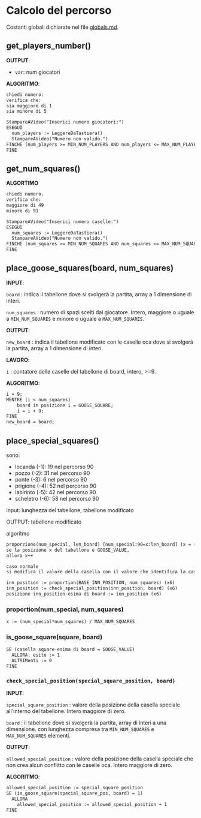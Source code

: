 # Calcolo del percorso

Costanti globali dichiarate nel file [globals.md](./globals.md).

## get_players_number()

**OUTPUT**:

- `var`: num giocatori

**ALGORITMO**:

```txt title="bozza"
chiedi numero:
verifica che:
sia maggiore di 1
sia minore di 5
```

```txt
StampareAVideo("Inserici numero giocatori:")
ESEGUI
  num_players := LeggereDaTastiera()
  StampareAVideo("Numero non valido.")
FINCHÉ (num_players >= MIN_NUM_PLAYERS AND num_players <= MAX_NUM_PLAYERS)
FINE
```

## get_num_squares()

**ALGORTIMO**

```txt
chiedi numero.
verifica che:
maggiore di 49
minore di 91
```

```txt
StampareAVideo("Inserici numero caselle:")
ESEGUI
  num_squares := LeggereDaTastiera()
  StampareAVideo("Numero non valido.")
FINCHÉ (num_squares >= MIN_NUM_SQUARES AND num_squares <= MAX_NUM_SQUARES)
FINE
```

## place_goose_squares(board, num_squares)

**INPUT**:

`board`
:   indica il tabellone dove si svolgerà la partita, array a 1 dimensione di interi.

`num_squares`
:   numero di spazi scelti dal giocatore. Intero, maggiore o uguale a `MIN_NUM_SQUARES`
    e minore o uguale a `MAX_NUM_SQUARES`.

**OUTPUT**:

`new_board`
:   indica il tabellone modificato con le caselle oca dove si svolgerà la partita,
    array a 1 dimensione di interi.

**LAVORO**:

`i`
:   contatore delle caselle del tabellone di board, intero, >=9.

**ALGORITMO**:

```txt title="place_goose_squares()"
i = 9;
MENTRE (i < num_squares)
    board in posizione i = GOOSE_SQUARE;
    i = i + 9;
FINE
new_board = board;
```

## place_special_squares()

sono:

- locanda (-1): 19 nel percorso 90
- pozzo (-2): 31 nel percorso 90
- ponte (-3): 6 nel percorso 90
- prigione (-4): 52 nel percorso 90
- labirinto (-5): 42 nel percorso 90
- scheletro (-6): 58 nel percorso 90

input:
lunghezza del tabellone, tabellone modificato

OUTPUT: tabellone modificato

algoritmo

```txt
proporzione(num_special, len_board) [num_special:90=x:len_board] (x = (num_special*len_board)/90)
se la posizione x del tabellone è GOOSE_VALUE,
allora x++

caso normale 
si modifica il valore della casella con il valore che identifica la casella speciale
```

```txt
inn_position := proportion(BASE_INN_POSITION, num_squares) (x6) 
inn_position := check_special_position(inn_position, board) (x6)
posizione inn_position-esima di board := inn_position (x6)
```

### proportion(num_special, num_squares)

```txt
x := (num_special*num_squares) / MAX_NUM_SQUARES
```

### is_goose_square(square, board)

```txt
SE (casella square-esima di board = GOOSE_VALUE)
  ALLORA: esito := 1
  ALTRIMenti := 0
FINE
```

### `check_special_position(special_square_position, board)`

**INPUT**:

`special_square_position`
:   valore della posizione della casella speciale all'interno del tabellone.
    Intero maggiore di zero.

`board`
:   il tabellone dove si svolgerà la partita, array di interi a una dimensione.
con lunghezza compresa tra `MIN_NUM_SQUARES`
    e `MAX_NUM_SQUARES` elementi.

**OUTPUT**:

`allowed_special_position`
:   valore della posizione della casella speciale che non crea alcun conflitto
    con le caselle oca. Intero maggiore di zero.

**ALGORITMO**:

```txt title="check_special_position()"
allowed_special_position := special_square_position
SE (is_goose_square(special_square_pos, board) = 1) 
  ALLORA 
    allowed_special_position := allowed_special_position + 1
FINE
```
